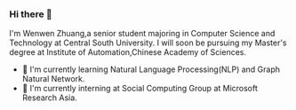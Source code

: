 ### Hi there 👋
I'm Wenwen Zhuang,a senior student majoring in Computer Science and Technology at Central South University. I will soon be pursuing my Master's degree at Institute of Automation,Chinese Academy of Sciences.
- 🌱 I'm currently learning Natural Language Processing(NLP) and Graph Natural Network.
- 👯 I'm currently interning at Social Computing Group at Microsoft Research Asia.
<!--
**wwzhuang01/wwzhuang01** is a ✨ _special_ ✨ repository because its `README.md` (this file) appears on your GitHub profile.

Here are some ideas to get you started:

- 🔭 I’m currently working on ...
- 🌱 I’m currently learning ...
- 👯 I’m looking to collaborate on ...
- 🤔 I’m looking for help with ...
- 💬 Ask me about ...
- 📫 How to reach me: ...
- 😄 Pronouns: ...
- ⚡ Fun fact: ...
-->
